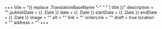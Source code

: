 +++
title = "{{ replace .TranslationBaseName "-" " " | title }}"
description = ""
publishDate = {{ .Date }}
date = {{ .Date }}
startDate = {{ .Date }}
endDate = {{ .Date }}
image = ""
alt = ""
link = ""
orderLink = ""
draft = true
location = ""
address = ""
+++
